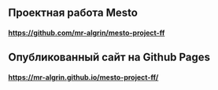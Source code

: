 ## Проектная работа Mesto

#### https://github.com/mr-algrin/mesto-project-ff


## Опубликованный сайт на Github Pages

#### https://mr-algrin.github.io/mesto-project-ff/
